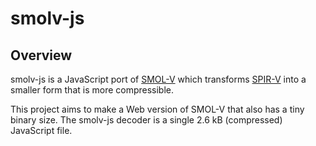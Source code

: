 # smolv-js

## Overview

smolv-js is a JavaScript port of [SMOL-V](https://github.com/aras-p/smol-v) which transforms [SPIR-V](https://www.khronos.org/registry/spir-v/) into a smaller form that is more compressible.

This project aims to make a Web version of SMOL-V that also has a tiny binary size. The smolv-js decoder is a single 2.6 kB (compressed) JavaScript file.
